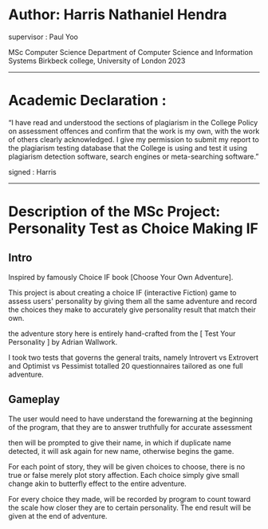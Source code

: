 # Author: Harris Nathaniel Hendra
supervisor : Paul Yoo

MSc Computer Science
Department of Computer Science and Information Systems
Birkbeck college, University of London 2023

-----------------------------------------------------------------------------

# Academic Declaration :

“I have read and understood the sections of plagiarism in the College Policy on
assessment offences and confirm that the work is my own, with the work of others
clearly acknowledged. I give my permission to submit my report to the plagiarism
testing database that the College is using and test it using plagiarism detection
software, search engines or meta-searching software.”

signed : Harris

-----------------------------------------------------------------------------

# Description of the MSc Project: Personality Test as Choice Making IF

## Intro
Inspired by famously Choice IF book [Choose Your Own Adventure]. 

This project is about creating a choice IF (interactive Fiction) game to assess users' personality by giving them all the same adventure and record the choices they make to accurately give personality result that match their own.

the adventure story here is entirely hand-crafted from the [ Test Your Personality ] by Adrian Wallwork.

I took two tests that governs the general traits, namely Introvert vs Extrovert and Optimist vs Pessimist totalled 20 questionnaires tailored as one full adventure.

## Gameplay
The user would need to have understand the forewarning at the beginning of the program, that they are to answer truthfully for accurate assessment

then will be prompted to give their name, in which if duplicate name detected, it will ask again for new name, otherwise begins the game.

For each point of story, they will be given choices to choose, there is no true or false merely plot story affection. Each choice simply give small change akin to butterfly effect to the entire adventure.

For every choice they made, will be recorded by program to count toward the scale how closer they are to certain personality. The end result will be given at the end of adventure.



